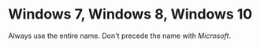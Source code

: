 # Windows 7, Windows 8, Windows 10

Always use the entire name. Don't precede the name with *Microsoft*.
